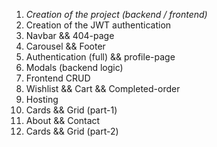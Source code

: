 1. *Creation of the project (backend / frontend)*
2. Creation of the JWT authentication
3. Navbar && 404-page
4. Carousel && Footer
5. Authentication (full) && profile-page
6. Modals (backend logic)
7. Frontend CRUD
8. Wishlist && Cart && Completed-order
9. Hosting
10. Cards && Grid (part-1)
11. About && Contact
12. Cards && Grid (part-2)